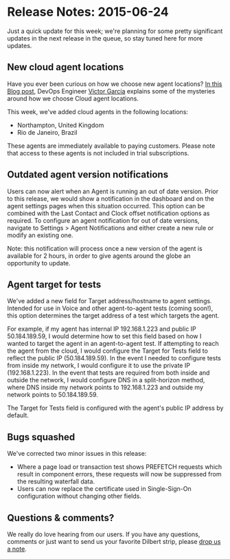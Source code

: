 # Release Notes: 2015-06-24

Just a quick update for this week; we're planning for some pretty significant updates in the next release in the queue, so stay tuned here for more updates.

## New cloud agent locations

Have you ever been curious on how we choose new agent locations?  [In this Blog post](https://blog.thousandeyes.com/how-to-find-and-test-hosting-providers/), DevOps Engineer [Victor Garcia](https://blog.thousandeyes.com/author/vgarcia/) explains some of the mysteries around how we choose Cloud agent locations.

This week, we've added cloud agents in the following locations:

* Northampton, United Kingdom
* Rio de Janeiro, Brazil

These agents are immediately available to paying customers. Please note that access to these agents is not included in trial subscriptions.

## Outdated agent version notifications

Users can now alert when an Agent is running an out of date version. Prior to this release, we would show a notification in the dashboard and on the agent settings pages when this situation occurred. This option can be combined with the Last Contact and Clock offset notification options as required. To configure an agent notification for out of date versions, navigate to Settings &gt; Agent Notifications and either create a new rule or modify an existing one.

Note: this notification will process once a new version of the agent is available for 2 hours, in order to give agents around the globe an opportunity to update.

## Agent target for tests

We've added a new field for Target address/hostname to agent settings. Intended for use in Voice and other agent-to-agent tests \(coming soon!\), this option determines the target address of a test which targets the agent.

For example, if my agent has internal IP 192.168.1.223 and public IP 50.184.189.59, I would determine how to set this field based on how I wanted to target the agent in an agent-to-agent test. If attempting to reach the agent from the cloud, I would configure the Target for Tests field to reflect the public IP \(50.184.189.59\). In the event I needed to configure tests from inside my network, I would configure it to use the private IP \(192.168.1.223\).  In the event that tests are required from both inside and outside the network, I would configure DNS in a split-horizon method, where DNS inside my network points to 192.168.1.223 and outside my network points to 50.184.189.59.

The Target for Tests field is configured with the agent's public IP address by default.

## Bugs squashed

We've corrected two minor issues in this release:

* Where a page load or transaction test shows PREFETCH requests which result in component errors, these requests will now be suppressed from the resulting waterfall data.
* Users can now replace the certificate used in Single-Sign-On configuration without changing other fields.

## Questions & comments?

We really do love hearing from our users. If you have any questions, comments or just want to send us your favorite Dilbert strip, please [drop us a note](mailto:support@thousandeyes.com?subject=2015-06-24+Release+Notes). 

